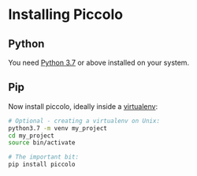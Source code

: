 # Installing Piccolo

## Python

You need [Python 3.7](https://www.python.org/downloads/) or above installed on your system.

## Pip

Now install piccolo, ideally inside a [virtualenv](https://docs.python-guide.org/dev/virtualenvs/):

```bash
# Optional - creating a virtualenv on Unix:
python3.7 -m venv my_project
cd my_project
source bin/activate

# The important bit:
pip install piccolo
```
